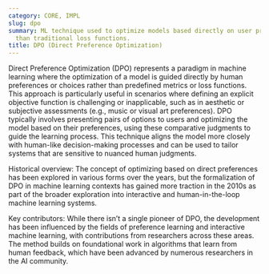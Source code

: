 ```yaml
---
category: CORE, IMPL
slug: dpo
summary: ML technique used to optimize models based directly on user preferences rather
  than traditional loss functions.
title: DPO (Direct Preference Optimization)
---
```


Direct Preference Optimization (DPO) represents a paradigm in machine learning where the optimization of a model is guided directly by human preferences or choices rather than predefined metrics or loss functions. This approach is particularly useful in scenarios where defining an explicit objective function is challenging or inapplicable, such as in aesthetic or subjective assessments (e.g., music or visual art preferences). DPO typically involves presenting pairs of options to users and optimizing the model based on their preferences, using these comparative judgments to guide the learning process. This technique aligns the model more closely with human-like decision-making processes and can be used to tailor systems that are sensitive to nuanced human judgments.

Historical overview: The concept of optimizing based on direct preferences has been explored in various forms over the years, but the formalization of DPO in machine learning contexts has gained more traction in the 2010s as part of the broader exploration into interactive and human-in-the-loop machine learning systems.

Key contributors: While there isn’t a single pioneer of DPO, the development has been influenced by the fields of preference learning and interactive machine learning, with contributions from researchers across these areas. The method builds on foundational work in algorithms that learn from human feedback, which have been advanced by numerous researchers in the AI community.